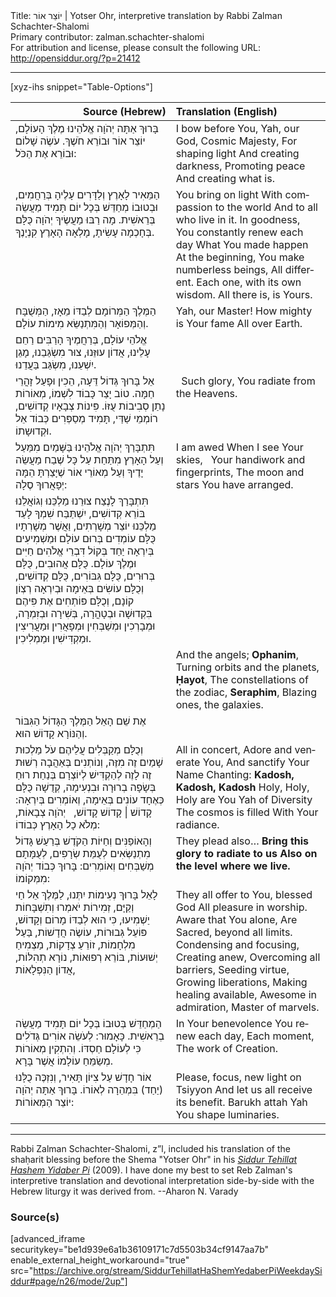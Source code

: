 <html>
<head></head>
<body>
Title: יוֹצֵר אוֹר | Yotser Ohr, interpretive translation by Rabbi Zalman Schachter-Shalomi<br />
Primary contributor: zalman.schachter-shalomi<br />
For attribution and license, please consult the following URL: <a href="http://opensiddur.org/?p=21412">http://opensiddur.org/?p=21412</a>
<p />
<hr />

[xyz-ihs snippet="Table-Options"]<table style="margin-left: auto; margin-right: auto;" class="draggable">
<thead><tr><th id="x" style="text-align: right;">Source (Hebrew)</th><th style="text-align: left;">Translation (English)</th></tr></thead>
<tbody>
<tr><td style="vertical-align:top;">
<div class="liturgy" lang="he">
בָּרוּךְ אַתָּה 
יְהֹוָה אֱלֹהֵינוּ
מֶלֶךְ הָעוֹלָם, 
יוֹצֵר אוֹר 
וּבוֹרֵא חֹשֶׁךְ. 
עֹשֶׂה שָׁלוֹם 
וּבוֹרֵא אֶת הַכֹּל:
</span></div></td>
 
<td style="vertical-align:top;">
<div class="english" lang="en">
I bow before You,
Yah, our God,
Cosmic Majesty,
For shaping light 
And creating darkness,
Promoting peace 
And creating what is.
</div></td></tr>


<tr><td style="vertical-align:top;">
<div class="liturgy" lang="he">
הַמֵּאִיר 
לָאָרֶץ 
וְלַדָּרִים עָלֶיהָ בְּרַחֲמִים, 
וּבְטוּבוֹ 
מְחַדֵּשׁ בְּכָל יוֹם תָּמִיד 
מַעֲשֵׂה 
בְּרֵאשִׁית. 
מָה רַבּוּ 
מַעֲשֶׂיךָ יְהֹוָה
כֻּלָּם בְּחָכְמָה עָשִׂיתָ,
מָלְאָה הָאָרֶץ קִנְיָנֶךָ. 
</span></div></td>
 
<td style="vertical-align:top;">
<div class="english" lang="en">
You bring on light 
With compassion to the world 
And to all who live in it.
In goodness, 
You constantly renew each day
What You made happen 
At the beginning,
You make numberless beings,
All different.
Each one, with its own wisdom.
All there is, is Yours.
</div></td></tr>


<tr><td style="vertical-align:top;">
<div class="liturgy" lang="he">
הַמֶּלֶךְ הַמְּרוֹמָם לְבַדּוֹ מֵאָז, 
הַמְּשֻׁבָּח וְהַמְּפוֹאָר וְהַמִּתְנַשֵּׂא 
מִימוֹת עוֹלָם. 
</span></div></td>
 
<td style="vertical-align:top;">
<div class="english" lang="en">
Yah, our Master!
How mighty is Your fame 
All over Earth.
</div></td></tr>


<tr><td style="vertical-align:top;">
<div class="liturgy" lang="he">
אֱלֹהֵי עוֹלָם, 
בְּרַחֲמֶיךָ הָרַבִּים 
רַחֵם עָלֵינוּ, 
אֲדוֹן עוּזֵּנוּ, 
צוּר מִשְׂגַּבֵנוּ, 
מָגֵן יִשְׁעֵנוּ, 
מִשְׂגַּב בַּעֲדֵנוּ. 
</span></div></td>
 
<td style="vertical-align:top;">
<div class="english" lang="en">

</div></td></tr>


<tr><td style="vertical-align:top;">
<div class="liturgy" lang="he">
אֵל בָּרוּךְ גְּדוֹל דֵּעָה, 
הֵכִין וּפָעַל זָהֳרֵי חַמָּה. 
טוֹב יָצַר כָּבוֹד לִשְׁמוֹ, 
מְאוֹרוֹת נָתַן סְבִיבוֹת עֻזּוֹ. 
פִּינוֹת צְבָאָיו קְדוֹשִׁים, 
רוֹמְמֵי שַׁדַּי, 
תָּמִיד מְסַפְּרִים כְּבוֹד אֵל וּקְדוּשָתוֹ. 
</span></div></td>
 
<td style="vertical-align:top;">
<div class="english" lang="en">
&nbsp;
Such glory, 
You radiate from the Heavens.
</div></td></tr>


<tr><td style="vertical-align:top;">
<div class="liturgy" lang="he">
תִּתְבָּרַךְ יְהֹוָה אֱלֹהֵינוּ
בַּשָּׁמַיִם מִמַּעַל 
וְעַל הָאָרֶץ מִתַּחַת 
עַל כָּל שֶׁבַח מַעֲשֵׂה יָדֶיךָ 
וְעַל מְאוֹרֵי אוֹר 
שֶׁיָּצַרְתָּ הֵמָּה יְפָאֲרוּךָ 
סֶלָה:
</span></div></td>
 
<td style="vertical-align:top;">
<div class="english" lang="en">
I am awed 
When I see Your skies,
&nbsp;
Your handiwork and fingerprints,
The moon and stars
You have arranged.
</div></td></tr>


<tr><td style="vertical-align:top;">
<div class="liturgy" lang="he">
תִּתְבָּרַךְ לָנֶצַח צוּרֵנוּ מַלְכֵּנוּ וְגוֹאֲלֵנוּ בּוֹרֵא קְדוֹשִׁים, 
יִשְׁתַּבַּח שִׁמְךָ לָעַד מַלְכֵּנוּ יוֹצֵר מְשָׁרְתִים, 
וַאֲשֶׁר מְשָׁרְתָיו 
כֻּלָּם עוֹמְדִים בְּרוּם עוֹלָם 
וּמַשְׁמִיעִים בְּיִרְאָה יַחַד 
בְּקוֹל דִּבְרֵי אֱלֹהִים חַיִּים וּמֶלֶךְ עוֹלָם. 
כֻּלָּם אֲהוּבִים, 
כֻּלָּם בְּרוּרִים, 
כֻּלָּם גִּבּוֹרִים, 
כֻּלָּם קְדוֹשִׁים, 
וְכֻלָּם עוֹשִׂים בְּאֵימָה וּבְיִרְאָה רְצְוֹן קוֹנָם, 
וְכֻלָּם פּוֹתְחִים אֶת פִּיהֶם בִּקְדוּשָׁה וּבְטָהֳרָה, 
בְּשִׁירָה וּבְזִמְרָה, 
וּמְבָרְכִין וּמְשַׁבְּחִין 
וּמְפָאֲרִין וּמַעֲרִיצִין 
וּמַקְדִּישִׁין וּמַמְלִיכִין.
</span></div></td>
 
<td style="vertical-align:top;">
<div class="english" lang="en">

</div></td></tr>


<tr><td style="vertical-align:top;">
<div class="liturgy" lang="he">

</span></div></td>
 
<td style="vertical-align:top;">
<div class="english" lang="en">
And the angels;
<strong>Ophanim</strong>,
Turning orbits and the planets,
<strong>Ḥayot</strong>,
The constellations of the zodiac,
<strong>Seraphim</strong>,
Blazing ones, the galaxies.
</div></td></tr>


<tr><td style="vertical-align:top;">
<div class="liturgy" lang="he">
אֶת שֵׁם הָאֵל הַמֶּלֶךְ הַגָּדוֹל הַגִּבּוֹר וְהַנּוֹרָא קָדוֹשׁ הוּא. 
</span></div></td>
 
<td style="vertical-align:top;">
<div class="english" lang="en">

</div></td></tr>


<tr><td style="vertical-align:top;">
<div class="liturgy" lang="he">
וְכֻלָּם מְקַבְּלִים עֲלֵיהֶם עֹל מַלְכוּת שָׁמַיִם זֶה מִזֶּה, 
וְנוֹתְנִים בְּאַהֲבָה רְשׁוּת זֶה לָזֶה לְהַקְדִּישׁ לְיוֹצְרָם בְּנַחַת רוּחַ בְּשָׂפָה בְרוּרָה וּבִנְעִימָה, 
קְדֻשָׁה כֻּלָּם כְּאֶחָד עוֹנִים בְּאֵימָה, 
וְאוֹמְרִים בְּיִרְאָה:
קָדוֹשׁ | קָדוֹשׁ קָדוֹשׁ, 
&nbsp;
יְהֹוָה צְבָאוֹת,
מְלֹא כָל הָאָרֶץ 
כְּבוֹדוֹ:
</span></div></td>
 
<td style="vertical-align:top;">
<div class="english" lang="en">
All in concert, 
Adore and venerate You,
And sanctify Your Name
Chanting:
<strong>Kadosh, Kadosh, Kadosh</strong>
Holy, Holy, Holy are You
Yah of Diversity
The cosmos is filled 
With Your radiance.
</div></td></tr>


<tr><td style="vertical-align:top;">
<div class="liturgy" lang="he">
וְהָאוֹפַנִּים וְחַיּוֹת הַקֹדֶשׁ בְּרַעַשׁ גָּדוֹל מִתְנַשְּׂאִים לְעֻמַּת שְׂרָפִים, לְעֻמָּתָם מְשַׁבְּחִים וְאוֹמְרִים:
בָּרוּךְ כְּבוֹד יְהֹוָה
מִמְּקוֹמוֹ:
</span></div></td>
 
<td style="vertical-align:top;">
<div class="english" lang="en">
They plead also…
<strong>Bring this glory to radiate to us
Also on the level where we live.</strong>
</div></td></tr>


<tr><td style="vertical-align:top;">
<div class="liturgy" lang="he">
לָאֵל בָּרוּךְ נְעִימוֹת יִתְּנוּ, לַמֶּלֶךְ אֵל חַי וְקַיָּם, 
זְמִירוֹת יֹאמְרוּ וְתִשְׁבָּחוֹת יַשְׁמִיעוּ, 
כִּי הוּא לְבַדּוֹ 
מָרוֹם וְקָדוֹשׁ, 
פּוֹעֵל גְּבוּרוֹת, 
עוֹשֶׂה חֲדָשׁוֹת, 
בַּעַל מִלְחָמוֹת, 
זוֹרֵעַ צְדָקוֹת, 
מַצְמִיחַ יְשׁוּעוֹת, 
בּוֹרֵא רְפוּאוֹת, 
נוֹרָא תְהִלּוֹת, 
אֲדוֹן הַנִּפְלָאוֹת, 
</span></div></td>
 
<td style="vertical-align:top;">
<div class="english" lang="en">
They all offer to You, blessed God
All pleasure in worship.
Aware that You alone,
Are Sacred, beyond all limits.
Condensing and focusing,
Creating anew,
Overcoming all barriers,
Seeding virtue,
Growing liberations,
Making healing available,
Awesome in admiration,
Master of marvels.
</div></td></tr>


<tr><td style="vertical-align:top;">
<div class="liturgy" lang="he">
הַמְחַדֵּשׁ בְּטוּבוֹ 
בְּכָל יוֹם 
תָּמִיד 
מַעֲשֵׂה בְרֵאשִׁית. 
כָּאָמוּר: לְעֹשֵׂה אוֹרִים גְּדֹלִים כִּי לְעוֹלָם חַסְדּוֹ. 
וְהִתְקִין מְאוֹרוֹת מְשַׂמֵּחַ עוֹלָמוֹ אֲשֶׁר בָּרָא. 
</span></div></td>
 
<td style="vertical-align:top;">
<div class="english" lang="en">
In Your benevolence
You renew each day, 
Each moment,
The work of Creation.
</div></td></tr>


<tr><td style="vertical-align:top;">
<div class="liturgy" lang="he">
אוֹר חָדָשׁ עַל צִיּוֹן תָּאִיר, 
וְנִזְכֶּה כֻלָּנוּ (יַחַד) בִּמְהֵרָה לְאוֹרוֹ. 
בָּרוּךְ אַתָּה יְהֹוָה
יוֹצֵר הַמְּאוֹרוֹת:
</span></div></td>
 
<td style="vertical-align:top;">
<div class="english" lang="en">
Please, focus, new light on Tsiyyon
And let us all receive its benefit.
Barukh attah  Yah
You shape luminaries.
</div></td></tr>
</tbody></table>

<hr />

Rabbi Zalman Schachter-Shalomi, z”l, included his translation of  the shaḥarit blessing before the Shema "Yotser Ohr" in his <em><a href="https://opensiddur.org/compilations/siddurim/reb-zalmans-open-siddur-tehillat-hashem/">Siddur Tehillat Hashem Yidaber Pi</a></em> (2009). I have done my best to set Reb Zalman's interpretive translation and devotional interpretation side-by-side with the Hebrew liturgy it was derived from. --Aharon N. Varady

<h3>Source(s)</h3>

[advanced_iframe securitykey="be1d939e6a1b36109171c7d5503b34cf9147aa7b" enable_external_height_workaround="true" src="https://archive.org/stream/SiddurTehillatHaShemYedaberPiWeekdaySiddur#page/n26/mode/2up"]
</body>
</html>